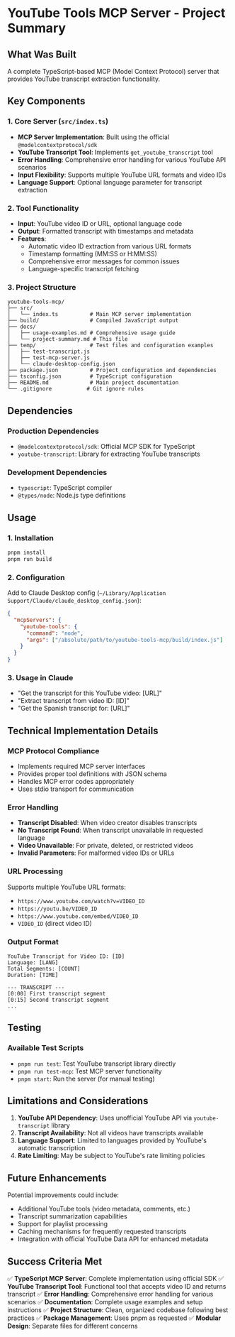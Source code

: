 # YouTube Tools MCP Server - Project Summary

## What Was Built

A complete TypeScript-based MCP (Model Context Protocol) server that provides YouTube transcript extraction functionality.

## Key Components

### 1. Core Server (`src/index.ts`)
- **MCP Server Implementation**: Built using the official `@modelcontextprotocol/sdk`
- **YouTube Transcript Tool**: Implements `get_youtube_transcript` tool
- **Error Handling**: Comprehensive error handling for various YouTube API scenarios
- **Input Flexibility**: Supports multiple YouTube URL formats and video IDs
- **Language Support**: Optional language parameter for transcript extraction

### 2. Tool Functionality
- **Input**: YouTube video ID or URL, optional language code
- **Output**: Formatted transcript with timestamps and metadata
- **Features**:
  - Automatic video ID extraction from various URL formats
  - Timestamp formatting (MM:SS or H:MM:SS)
  - Comprehensive error messages for common issues
  - Language-specific transcript fetching

### 3. Project Structure
```
youtube-tools-mcp/
├── src/
│   └── index.ts          # Main MCP server implementation
├── build/                # Compiled JavaScript output
├── docs/
│   ├── usage-examples.md # Comprehensive usage guide
│   └── project-summary.md # This file
├── temp/                 # Test files and configuration examples
│   ├── test-transcript.js
│   ├── test-mcp-server.js
│   └── claude-desktop-config.json
├── package.json          # Project configuration and dependencies
├── tsconfig.json         # TypeScript configuration
├── README.md             # Main project documentation
└── .gitignore           # Git ignore rules
```

## Dependencies

### Production Dependencies
- `@modelcontextprotocol/sdk`: Official MCP SDK for TypeScript
- `youtube-transcript`: Library for extracting YouTube transcripts

### Development Dependencies
- `typescript`: TypeScript compiler
- `@types/node`: Node.js type definitions

## Usage

### 1. Installation
```bash
pnpm install
pnpm run build
```

### 2. Configuration
Add to Claude Desktop config (`~/Library/Application Support/Claude/claude_desktop_config.json`):
```json
{
  "mcpServers": {
    "youtube-tools": {
      "command": "node",
      "args": ["/absolute/path/to/youtube-tools-mcp/build/index.js"]
    }
  }
}
```

### 3. Usage in Claude
- "Get the transcript for this YouTube video: [URL]"
- "Extract transcript from video ID: [ID]"
- "Get the Spanish transcript for: [URL]"

## Technical Implementation Details

### MCP Protocol Compliance
- Implements required MCP server interfaces
- Provides proper tool definitions with JSON schema
- Handles MCP error codes appropriately
- Uses stdio transport for communication

### Error Handling
- **Transcript Disabled**: When video creator disables transcripts
- **No Transcript Found**: When transcript unavailable in requested language
- **Video Unavailable**: For private, deleted, or restricted videos
- **Invalid Parameters**: For malformed video IDs or URLs

### URL Processing
Supports multiple YouTube URL formats:
- `https://www.youtube.com/watch?v=VIDEO_ID`
- `https://youtu.be/VIDEO_ID`
- `https://www.youtube.com/embed/VIDEO_ID`
- `VIDEO_ID` (direct video ID)

### Output Format
```
YouTube Transcript for Video ID: [ID]
Language: [LANG]
Total Segments: [COUNT]
Duration: [TIME]

--- TRANSCRIPT ---
[0:00] First transcript segment
[0:15] Second transcript segment
...
```

## Testing

### Available Test Scripts
- `pnpm run test`: Test YouTube transcript library directly
- `pnpm run test-mcp`: Test MCP server functionality
- `pnpm start`: Run the server (for manual testing)

## Limitations and Considerations

1. **YouTube API Dependency**: Uses unofficial YouTube API via `youtube-transcript` library
2. **Transcript Availability**: Not all videos have transcripts available
3. **Language Support**: Limited to languages provided by YouTube's automatic transcription
4. **Rate Limiting**: May be subject to YouTube's rate limiting policies

## Future Enhancements

Potential improvements could include:
- Additional YouTube tools (video metadata, comments, etc.)
- Transcript summarization capabilities
- Support for playlist processing
- Caching mechanisms for frequently requested transcripts
- Integration with official YouTube Data API for enhanced metadata

## Success Criteria Met

✅ **TypeScript MCP Server**: Complete implementation using official SDK
✅ **YouTube Transcript Tool**: Functional tool that accepts video ID and returns transcript
✅ **Error Handling**: Comprehensive error handling for various scenarios
✅ **Documentation**: Complete usage examples and setup instructions
✅ **Project Structure**: Clean, organized codebase following best practices
✅ **Package Management**: Uses pnpm as requested
✅ **Modular Design**: Separate files for different concerns
